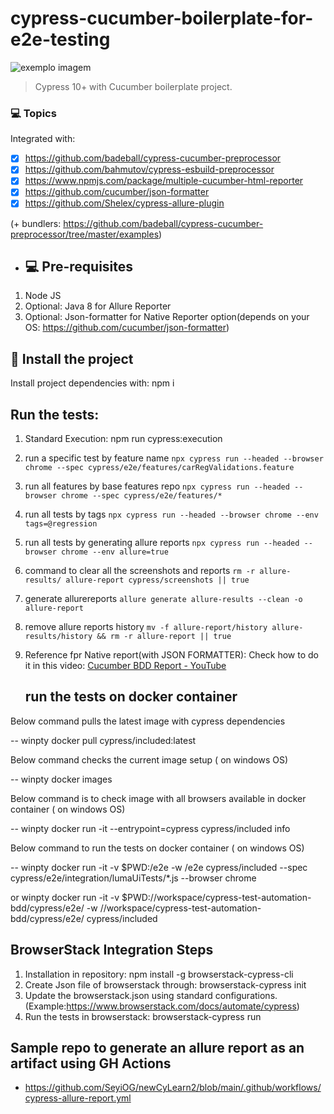 # cypress-cucumber-boilerplate-for-e2e-testing

<img src="https://media-exp1.licdn.com/dms/image/C4E0BAQF1dg2KtKFdPg/company-logo_200_200/0/1626295436859?e=2159024400&v=beta&t=Ib_T9PXXQxkHRKnj3Oe65EKuR6EAh01IgAA6IGvU0FY" alt="exemplo imagem">

> Cypress 10+ with Cucumber boilerplate project.

### 💻 Topics

Integrated with:

- [x] https://github.com/badeball/cypress-cucumber-preprocessor
- [x] https://github.com/bahmutov/cypress-esbuild-preprocessor
- [x] https://www.npmjs.com/package/multiple-cucumber-html-reporter
- [x] https://github.com/cucumber/json-formatter
- [x] https://github.com/Shelex/cypress-allure-plugin

(+ bundlers: https://github.com/badeball/cypress-cucumber-preprocessor/tree/master/examples)

- ## 💻 Pre-requisites

1. Node JS
2. Optional: Java 8 for Allure Reporter
3. Optional: Json-formatter for Native Reporter option(depends on your OS: https://github.com/cucumber/json-formatter)

## 🚀 Install the project

Install project dependencies with: npm i

## Run the tests:

1. Standard Execution: npm run cypress:execution
2. run a specific test by feature name `npx cypress run --headed --browser chrome --spec cypress/e2e/features/carRegValidations.feature`
3. run all features by base features repo `npx cypress run --headed --browser chrome --spec cypress/e2e/features/*`
4. run all tests by tags `npx cypress run --headed --browser chrome --env tags=@regression`
5. run all tests by generating allure reports `npx cypress run --headed --browser chrome --env allure=true`
6. command to clear all the screenshots and reports `rm -r allure-results/ allure-report cypress/screenshots || true`
7. generate allurereports `allure generate allure-results --clean -o allure-report`
8. remove allure reports history `mv -f allure-report/history allure-results/history && rm -r allure-report || true`

9. Reference fpr Native report(with JSON FORMATTER): Check how to do it in this video: [Cucumber BDD Report - YouTube](https://www.youtube.com/watch?v=5AGXK9cL2fs&t=2s&ab_channel=JoanMedia)


   ## run the tests on docker container

Below command pulls the latest image with cypress dependencies

-- winpty docker pull cypress/included:latest

Below command checks the current image setup ( on windows OS)

-- winpty docker images

Below command is to check image with all browsers available in docker container ( on windows OS)

-- winpty docker run -it --entrypoint=cypress cypress/included info

Below command to run the tests on docker container ( on windows OS)

-- winpty docker run -it -v $PWD:/e2e -w /e2e cypress/included --spec cypress/e2e/integration/lumaUiTests/*.js --browser chrome

or
winpty docker run -it -v $PWD://workspace/cypress-test-automation-bdd/cypress/e2e/ -w //workspace/cypress-test-automation-bdd/cypress/e2e/ cypress/included

## BrowserStack Integration Steps
1. Installation in repository: npm install -g browserstack-cypress-cli
2. Create Json file of browserstack through: browserstack-cypress init
3. Update the browserstack.json using standard configurations. (Example:https://www.browserstack.com/docs/automate/cypress)   
4. Run the tests in browserstack: browserstack-cypress run 



##  Sample repo to generate an allure report as an artifact using GH Actions

* https://github.com/SeyiOG/newCyLearn2/blob/main/.github/workflows/cypress-allure-report.yml

